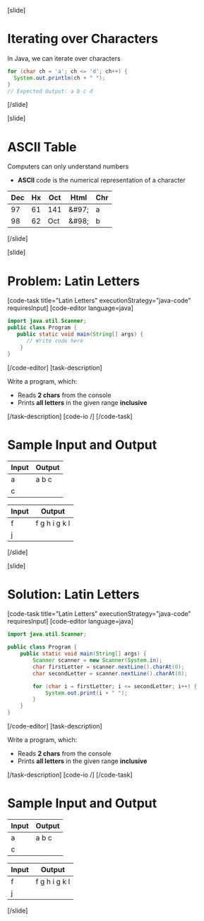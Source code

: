 [slide]
# Iterating over Characters
In Java, we can iterate over characters
```java
for (char ch = 'a'; ch <= 'd'; ch++) {
  System.out.println(ch + " ");
}
// Expected Output: a b c d
```
[/slide]

[slide]
# ASCII Table
Computers can only understand numbers
* **ASCII** code is the numerical representation of a character

|Dec|Hx|Oct|Html|Chr|
|---|--|---|----|---|
|97|61|141|\&\#97;|a|
|98|62|Oct|&\#98;|b|

[/slide]

[slide]
# Problem: Latin Letters
[code-task title="Latin Letters" executionStrategy="java-code" requiresInput]
[code-editor language=java]
```java
import java.util.Scanner;
public class Program {
   public static void main(String[] args) {
      // Write code here
    }
}
```
[/code-editor]
[task-description]

Write a program, which:
* Reads **2 chars** from the console
* Prints **all letters** in the given range **inclusive**

[/task-description]
[code-io /]
[/code-task]
# Sample Input and Output
|Input|Output|
|-----|------|
|a|a b c|
|c||

|Input|Output|
|-----|------|
|f|f g h i g k l|
|j||
[/slide]

[slide]
# Solution: Latin Letters
[code-task title="Latin Letters" executionStrategy="java-code" requiresInput]
[code-editor language=java]
```java
import java.util.Scanner;

public class Program {
    public static void main(String[] args) {
        Scanner scanner = new Scanner(System.in);
        char firstLetter = scanner.nextLine().charAt(0);
        char secondLetter = scanner.nextLine().charAt(0);

        for (char i = firstLetter; i <= secondLetter; i++) {
            System.out.print(i + " ");
        }
    }
}
```
[/code-editor]
[task-description]

Write a program, which:
* Reads **2 chars** from the console
* Prints **all letters** in the given range **inclusive**

[/task-description]
[code-io /]
[/code-task]
# Sample Input and Output
|Input|Output|
|-----|------|
|a|a b c|
|c||

|Input|Output|
|-----|------|
|f|f g h i g k l|
|j||
[/slide]